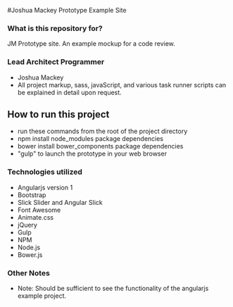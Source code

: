 #Joshua Mackey Prototype Example Site

### What is this repository for? ###
JM Prototype site.  An example mockup for a code review.

### Lead Architect Programmer ###
* Joshua Mackey
* All project markup, sass, javaScript, and various task runner scripts can be explained in detail upon request.

## How to run this project ###
* run these commands from the root of the project directory
* npm install node_modules package dependencies
* bower install bower_components package dependencies
* "gulp" to launch the prototype in your web browser

### Technologies utilized ###
* Angularjs version 1
* Bootstrap
* Slick Slider and Angular Slick
* Font Awesome
* Animate.css
* jQuery
* Gulp
* NPM
* Node.js
* Bower.js

### Other Notes ###
* Note:  Should be sufficient to see the functionality of the angularjs example project.

